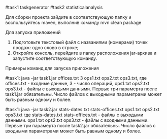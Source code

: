 #task1 taskgenerator
#task2 statisticalanalysis

Для сборки проекта зайдите в соответствующую папку и воспользуйтесь maven,
выполнив команду mvn clean package

Для запуска приложений
1. Подготовьте текстовый файл с названиями (номерами) точек продаж:
   одно слово в строке;
2. Откройте консоль, перейдите в папку расположения jar-архива и запустите 
соответствующую команду.

Примеры команд для запуска приложения

#task1: java -jar task1.jar offices.txt 3 ops1.txt ops2.txt ops3.txt, 
где offices.txt - входные данные, 3 - число операций, ops1.txt ops2.txt ops3.txt -
файлы с выходыми данными. Первые три парамерта после task1.jar обязательны.
Число файлов с выходными параметрами может быть равным одному и более. 

#task1: java -jar task2.jar stats-dates.txt stats-offices.txt ops1.txt ops2.txt ops3.txt
где stats-dates.txt stats-offices.txt - файлы с выходыми данными.
ops1.txt ops2.txt ops3.txt - файлы с входными данными.
Первые три парамерта после task2.jar обязательны.
Число файлов с входными параметрами может быть равным одному и более. 

